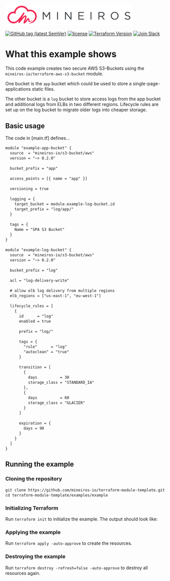 [<img src="https://raw.githubusercontent.com/mineiros-io/brand/3bffd30e8bdbbde32c143e2650b2faa55f1df3ea/mineiros-primary-logo.svg" width="400"/>][homepage]

[![GitHub tag (latest SemVer)][badge-semver]][releases-github]
[![license][badge-license]][apache20]
[![Terraform Version][badge-terraform]][releases-terraform]
[![Join Slack][badge-slack]][slack]

# What this example shows

This code example creates two secure AWS S3-Buckets using the `mineiros-io/terraform-aws-s3-bucket` module.

One bucket is the `app` bucket which could be used to store a single-page-applications static files.

The other bucket is a `log` bucket to store access logs from the app bucket and additional logs from
ELBs in two different regions. Lifecycle rules are set up on the log bucket to migrate older logs into
cheaper storage.

## Basic usage
The code in [main.tf] defines...
```hcl
module "example-app-bucket" {
  source  = "mineiros-io/s3-bucket/aws"
  version = "~> 0.2.0"

  bucket_prefix = "app"

  access_points = [{ name = "app" }]

  versioning = true

  logging = {
    target_bucket = module.example-log-bucket.id
    target_prefix = "log/app/"
  }

  tags = {
    Name = "SPA S3 Bucket"
  }
}

module "example-log-bucket" {
  source  = "mineiros-io/s3-bucket/aws"
  version = "~> 0.2.0"

  bucket_prefix = "log"

  acl = "log-delivery-write"

  # allow elb log delivery from multiple regions
  elb_regions = ["us-east-1", "eu-west-1"]

  lifecycle_rules = [
    {
      id      = "log"
      enabled = true

      prefix = "log/"

      tags = {
        "rule"      = "log"
        "autoclean" = "true"
      }

      transition = [
        {
          days          = 30
          storage_class = "STANDARD_IA"
        },
        {
          days          = 60
          storage_class = "GLACIER"
        }
      ]

      expiration = {
        days = 90
      }
    }
  ]
}
```

## Running the example

### Cloning the repository
```
git clone https://github.com/mineiros-io/terraform-module-template.git
cd terraform-module-template/examples/example
```

### Initializing Terraform
Run `terraform init` to initialize the example. The output should look like:

### Applying the example
Run `terraform apply -auto-approve` to create the resources.

### Destroying the example
Run `terraform destroy -refresh=false -auto-approve` to destroy all resources again.

<!-- References -->

[homepage]: https://mineiros.io/?ref=terraform-aws-s3-bucket

[badge-license]: https://img.shields.io/badge/license-Apache%202.0-brightgreen.svg
[badge-terraform]: https://img.shields.io/badge/terraform-0.13%20and%200.12.20+-623CE4.svg?logo=terraform
[badge-slack]: https://img.shields.io/badge/slack-@mineiros--community-f32752.svg?logo=slack
[badge-semver]: https://img.shields.io/github/v/tag/mineiros-io/terraform-aws-s3-bucket.svg?label=latest&sort=semver

[releases-github]: https://github.com/mineiros-io/terraform-aws-s3-bucket/releases
[releases-terraform]: https://github.com/hashicorp/terraform/releases
[apache20]: https://opensource.org/licenses/Apache-2.0
[slack]: https://join.slack.com/t/mineiros-community/shared_invite/zt-ehidestg-aLGoIENLVs6tvwJ11w9WGg
